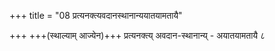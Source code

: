 +++
title = "08 प्रत्यनक्त्यवदानस्थानान्ययातयामतायै"

+++
+++(स्थाल्याम् आज्येन)+++ प्रत्यनक्त्य् अवदान-स्थानान्य् - अयातयामतायै ८